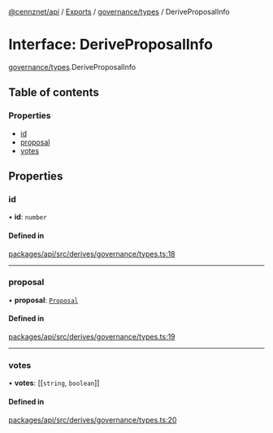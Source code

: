 [@cennznet/api](../README.md) / [Exports](../modules.md) / [governance/types](../modules/governance_types.md) / DeriveProposalInfo

# Interface: DeriveProposalInfo

[governance/types](../modules/governance_types.md).DeriveProposalInfo

## Table of contents

### Properties

- [id](governance_types.deriveproposalinfo.md#id)
- [proposal](governance_types.deriveproposalinfo.md#proposal)
- [votes](governance_types.deriveproposalinfo.md#votes)

## Properties

### id

• **id**: `number`

#### Defined in

[packages/api/src/derives/governance/types.ts:18](https://github.com/cennznet/api.js/blob/d167385/packages/api/src/derives/governance/types.ts#L18)

___

### proposal

• **proposal**: [`Proposal`](governance_types.proposal.md)

#### Defined in

[packages/api/src/derives/governance/types.ts:19](https://github.com/cennznet/api.js/blob/d167385/packages/api/src/derives/governance/types.ts#L19)

___

### votes

• **votes**: [[`string`, `boolean`]]

#### Defined in

[packages/api/src/derives/governance/types.ts:20](https://github.com/cennznet/api.js/blob/d167385/packages/api/src/derives/governance/types.ts#L20)
